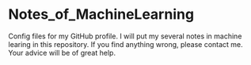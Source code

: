 # Notes_of_MachineLearning
Config files for my GitHub profile. I will put my several notes in machine learing in this repository. If you find anything wrong, please contact me. Your advice will be of great help.
